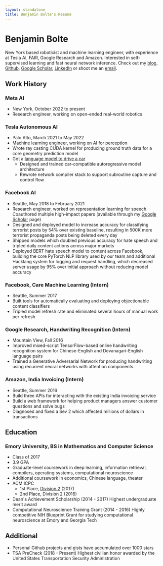 ```yaml
---
layout: standalone
title: Benjamin Bolte's Resume
---
```


# Benjamin Bolte

New York based roboticist and machine learning engineer, with experience at Tesla AI, FAIR, Google Research and Amazon. Interested in self-supervised learning and fast neural network inference. Check out my [blog][blog-link], [Github][github-link], [Google Scholar][google-scholar], [LinkedIn][linkedin] or shoot me an [email][mail-link].

## Work History

### Meta AI

- New York, October 2022 to present
- Research engineer, working on open-ended real-world robotics

### Tesla Autonomous AI

- Palo Alto,  March 2021 to May 2022
- Machine learning engineer, working on AI for perception
- Wrote ray casting CUDA kernel for producing ground truth data for a core geometry prediction model
- Got a [language model to drive a car](https://twitter.com/karpathy/status/1503211737046085634)
  - Designed and trained car-compatible autoregressive model architecture
  - Rewrote network compiler stack to support subroutine capture and control flow

### Facebook AI

- Seattle, May 2018 to February 2021
- Research engineer, worked on representation learning for speech. Coauthored multiple high-impact papers (available through my [Google Scholar][google-scholar] page)
- Designed and deployed model to increase accuracy for classifying terrorist posts by 54% over existing baseline, resulting in 500K more terrorist propaganda posts being deleted every day
- Shipped models which doubled previous accuracy for hate speech and tripled daily content actions across major markets
- Deployed BERT hate speech model to content across Facebook, building the core PyTorch NLP library used by our team and additional Hacklang system for logging and request handling, which decreased server usage by 95% over initial approach without reducing model accuracy

### Facebook, Care Machine Learning (Intern)

- Seattle, Summer 2017
- Built tools for automatically evaluating and deploying objectionable content classifiers
- Tripled model refresh rate and eliminated several hours of manual work per refresh

### Google Research, Handwriting Recognition (Intern)

- Mountain View, Fall 2016
- Improved mixed-script TensorFlow-based online handwriting recognition system for Chinese-English and Devanagari-English language pairs
- Trained a Generative Adversarial Network for producing handwriting using recurrent neural networks with attention components

### Amazon, India Invoicing (Intern)

- Seattle, Summer 2016
- Build three APIs for interacting with the existing India invoicing service
- Build a web framework for helping product managers answer customer questions and solve bugs
- Diagnosed and fixed a Sev 2 which affected millions of dollars in transactions

## Education

### Emory University, BS in Mathematics and Computer Science

- Class of 2017
- 3.9 GPA
- Graduate-level coursework in deep learning, information retrieval, compilers, operating systems, computational neuroscience
- Additional coursework in economics, Chinese language, theater
- ACM ICPC
  - 1st Place, [Division 2](http://seusa.vanb.org/ser2017/ser2017-results-div2.pdf) (2017)
  - 2nd Place, Division 2 (2016)
- Dean's Achievement Scholarship (2014 - 2017) Highest undergraduate merit award
- Computational Neuroscience Training Grant (2014 - 2016) Highly competitive NIH Blueprint Grant for studying computational neuroscience at Emory and Georgia Tech

## Additional

- Personal Github projects and gists have accumulated over 1000 stars
- TSA PreCheck (2018 - Present) Highest civilian honor awarded by the United States Transportation Security Administration

[linkedin]: https://www.linkedin.com/in/benjaminbolte
[google-scholar]: https://scholar.google.com/citations?user=JEXV__kAAAAJ&hl=en
[blog-link]: https://ben.bolte.cc/
[github-link]: https://github.com/codekansas
[mail-link]: mailto:ben@bolte.cc
